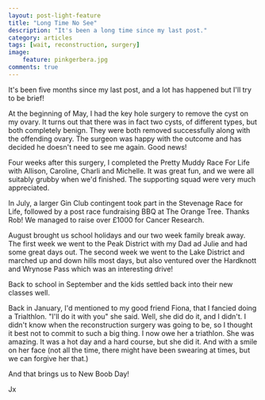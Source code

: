 ```yaml
---
layout: post-light-feature
title: "Long Time No See"
description: "It's been a long time since my last post."
category: articles
tags: [wait, reconstruction, surgery]
image:
    feature: pinkgerbera.jpg
comments: true
---
```


It's been five months since my last post, and a lot has happened but I'll try to be brief!

At the beginning of May, I had the key hole surgery to remove the cyst on my ovary.  It turns out that there was in fact two cysts, of different types, but both completely benign.  They were both removed successfully along with the offending ovary.  The surgeon was happy with the outcome and has decided he doesn't need to see me again.  Good news!

Four weeks after this surgery, I completed the Pretty Muddy Race For Life with Allison, Caroline, Charli and Michelle.  It was great fun, and we were all suitably grubby when we'd finished.  The supporting squad were very much appreciated.

In July, a larger Gin Club contingent took part in the Stevenage Race for Life, followed by a post race fundraising BBQ at The Orange Tree.  Thanks Rob!  We managed to raise over £1000 for Cancer Research.

August brought us school holidays and our two week family break away.  The first week we went to the Peak District with my Dad ad Julie and had some great days out.  The second week we went to the Lake District and marched up and down hills most days, but also ventured over the Hardknott and Wrynose Pass which was an interesting drive!

Back to school in September and the kids settled back into their new classes well.

Back in January, I'd mentioned to my good friend Fiona, that I fancied doing a Trialthlon.  "I'll do it with you" she said.  Well, she did do it, and I didn't.  I didn't know when the reconstruction surgery was going to be, so I thought it best not to commit to such a big thing.  I now owe her a triathlon.  She was amazing.  It was a hot day and a hard course, but she did it.  And with a smile on her face (not all the time, there might have been swearing at times, but we can forgive her that.)

And that brings us to New Boob Day!

Jx

